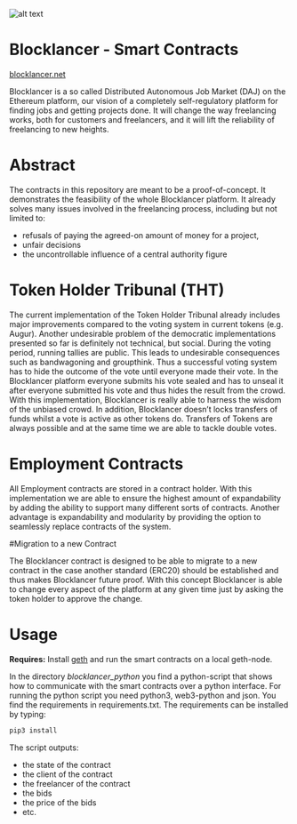 ![alt text](https://i.imgur.com/purXzD3.png "Lancer Token")

# Blocklancer - Smart Contracts
[blocklancer.net](http://blocklancer.net)

Blocklancer is a so called Distributed Autonomous Job Market (DAJ) on the Ethereum platform, our vision of a completely self-regulatory platform for finding jobs and getting projects done. It will change the way freelancing works, both for customers and freelancers, and it will lift the reliability of freelancing to new heights.
  
# Abstract
The contracts in this repository are meant to be a proof-of-concept. It demonstrates the feasibility of the whole Blocklancer platform. It already solves many issues involved in the freelancing process, including but not limited to: 

  - refusals of paying the agreed-on amount of money for a project,
  - unfair decisions
  - the uncontrollable influence of a central authority figure

# Token Holder Tribunal (THT)
  
The current implementation of the Token Holder Tribunal already includes major improvements compared to the voting system in current tokens (e.g. Augur). Another undesirable problem of the democratic implementations presented so far is definitely not technical, but social. During the voting period, running tallies are public. This leads to undesirable consequences such as bandwagoning and groupthink. Thus a successful voting system has to hide the outcome of the vote until everyone made their vote. In the Blocklancer platform everyone submits his vote sealed and has to unseal it after everyone submitted his vote and thus hides the result from the crowd. With this implementation, Blocklancer is really able to harness the wisdom of the unbiased crowd. In addition, Blocklancer doesn’t locks transfers of funds whilst a vote is active as other tokens do. Transfers of Tokens are always possible and at the same time we are able to tackle double votes.

# Employment Contracts

All Employment contracts are stored in a contract holder. With this implementation we are able to ensure the highest amount of expandability by adding the ability to support many different sorts of contracts. Another advantage is expandability and modularity by providing the option to seamlessly replace contracts of the system.

#Migration to a new Contract

The Blocklancer contract is designed to be able to migrate to a new contract in the case another standard (ERC20) should be established and thus makes Blocklancer future proof. With this concept Blocklancer is able to change every aspect of the platform at any given time just by asking the token holder to approve the change.

# Usage
**Requires:** Install [geth](https://github.com/ethereum/go-ethereum/wiki/geth) and run the smart contracts on a local geth-node.

In the directory *blocklancer_python* you find a python-script that shows how to communicate with the smart contracts over a python interface. For running the python script you need python3, web3-python and json. You find the requirements in requirements.txt. The requirements can be installed by typing: 

```sh
pip3 install 
```

The script outputs: 

- the state of the contract
- the client of the contract
- the freelancer of the contract
- the bids
- the price of the bids
- etc.



